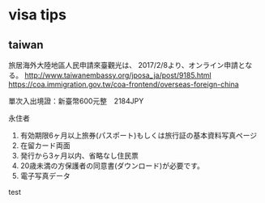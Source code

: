 visa tips
===

## taiwan

旅居海外大陸地區人民申請來臺觀光は、
2017/2/8より、オンライン申請となる。
http://www.taiwanembassy.org/jposa_ja/post/9185.html
https://coa.immigration.gov.tw/coa-frontend/overseas-foreign-china

單次入出境證：新臺幣600元整　2184JPY

永住者
1. 有効期限6ヶ月以上旅券(パスポート)もしくは旅行証の基本資料写真ページ
2. 在留カード両面
3. 発行から3ヶ月以内、省略なし住民票
4. 20歳未満の方保護者の同意書(ダウンロード)が必要です。
5. 電子写真データ

test
